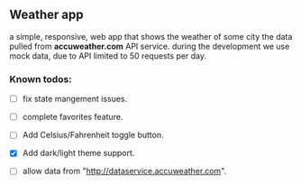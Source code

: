 ## Weather app
a simple, responsive, web app that shows the weather of some city
the data pulled from **accuweather.com** API service.
during the development we use mock data, due to API limited to 50 requests per day.

### Known todos:
- [ ] fix state mangement issues.
- [ ] complete favorites feature.
- [ ] Add Celsius/Fahrenheit toggle button.
- [X] Add dark/light theme support.
- [ ] allow data from "http://dataservice.accuweather.com".

